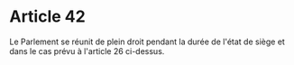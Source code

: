 # Article 42

Le Parlement se réunit de plein droit pendant la durée de l'état de siège et dans le
cas prévu à l'article 26 ci-dessus.